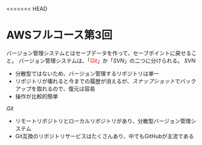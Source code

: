 <<<<<<< HEAD
# AWSフルコース第3回
バージョン管理システムとはセーブデータを作って、セーブポイントに戻せること。
バージョン管理システムは、「<font color="red">*Git*</font>」か「*SVN*」の二つに分けられる。
*SVN*
- 分散型ではないため、バージョン管理するリポジトリは単一
- リポジトリが壊れると今までの履歴が消えるが、*スナップショット*でバックアップを取れるので、復元は容易
- 操作が比較的簡単

*Git*
- リモートリポジトリとローカルリポジトリがあり、分散型バージョン管理システム
- Git互換のリポジトリサービスはたくさんあり、中でもGitHubが主流である

